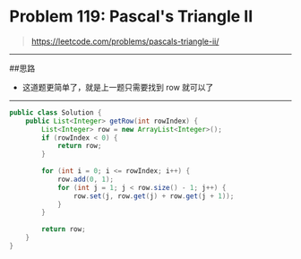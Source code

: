 # Problem 119: Pascal's Triangle II


> https://leetcode.com/problems/pascals-triangle-ii/

--------
##思路
* 这道题更简单了，就是上一题只需要找到 row 就可以了

--------
```java
public class Solution {
    public List<Integer> getRow(int rowIndex) {
        List<Integer> row = new ArrayList<Integer>();
        if (rowIndex < 0) {
            return row;
        }
        
        for (int i = 0; i <= rowIndex; i++) {
            row.add(0, 1);
            for (int j = 1; j < row.size() - 1; j++) {
                row.set(j, row.get(j) + row.get(j + 1));
            }
        } 
        
        return row;
    }
}
```

